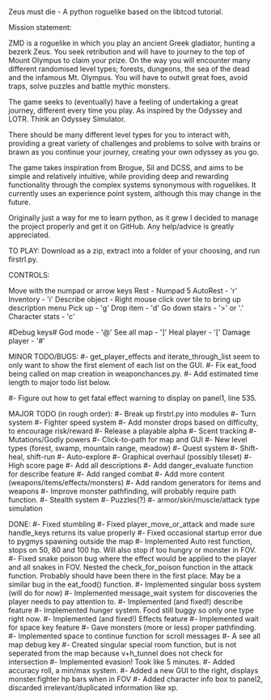Zeus must die - A python roguelike based on the libtcod tutorial.

Mission statement:

ZMD is a roguelike in which you play an ancient Greek gladiator, hunting a bezerk Zeus.
You seek retribution and will have to journey to the top of Mount Olympus to claim your
prize. On the way you will encounter many different randomised level types; forests,
dungeons, the sea of the dead and the infamous Mt. Olympus. You will have to outwit
great foes, avoid traps, solve puzzles and battle mythic monsters.

The game seeks to (eventually) have a feeling of undertaking a great journey, different
every time you play. As inspired by the Odyssey and LOTR. Think an Odyssey Simulator.

There should be many different level types for you to interact with, providing a great
variety of challenges and problems to solve with brains or brawn as you continue your
journey, creating your own odyssey as you go.

The game takes inspiration from Brogue, Sil and DCSS, and aims to be simple and relatively
intuitive, while providing deep and rewarding functionality through the complex systems
synonymous with roguelikes. It currently uses an experience point system, although this
may change in the future.

Originally just a way for me to learn python, as it grew I decided to manage the project
properly and get it on GitHub. Any help/advice is greatly appreciated.

TO PLAY:
Download as a zip, extract into a folder of your choosing, and run firstrl.py.

CONTROLS:

Move with the numpad or arrow keys
Rest - Numpad 5
AutoRest - 'r'
Inventory - 'i'
Describe object - Right mouse click over tile to bring up description menu
Pick up - 'g'
Drop item - 'd'
Go down stairs - '>' or '.'
Character stats - 'c'

#Debug keys#
God mode - '@'
See all map - ']'
Heal player - '['
Damage player - '#'

MINOR TODO/BUGS:
#- get_player_effects and iterate_through_list seem to only
	want to show the first element of each list on the GUI.
#- Fix eat_food being called on map creation in weaponchances.py.
#- Add estimated time length to major todo list below.

#- Figure out how to get fatal effect warning to display on panel1, line 535.



MAJOR TODO (in rough order):
#- Break up firstrl.py into modules
#- Turn system
#- Fighter speed system
#- Add monster drops based on difficulty, to encourage risk/reward
#- Release a playable alpha
#- Scent tracking
#- Mutations/Godly powers
#- Click-to-path for map and GUI
#- New level types (forest, swamp, mountain range, meadow)
#- Quest system
#- Shift-heal, shift-run
#- Auto-explore
#- Graphical overhaul (possibly tileset)
#- High score page
#- Add all descriptions
#- Add danger_evaluate function for describe feature
#- Add ranged combat
#- Add more content (weapons/items/effects/monsters)
#- Add random generators for items and weapons
#- Improve monster pathfinding, will probably require path function.
#- Stealth system
#- Puzzles(?)
#- armor/skin/muscle/attack type simulation


DONE:
#- Fixed stumbling
#- Fixed player_move_or_attack and made sure handle_keys returns its value properly
#- Fixed occasional startup error due to pygmys spawning outside the map
#- Implemented Auto rest function, stops on 50, 80 and 100 hp. Will also stop if too hungry or monster in FOV.
#- Fixed snake poison bug where the effect would be applied to the player and all snakes in FOV.
	Nested the check_for_poison function in the attack function. Probably should have been
	there in the first place. May be a similar bug in the eat_food() function.
#- Implemented singular boss system (will do for now)
#- Implemented message_wait system for discoveries the player needs to pay attention to.
#- Implemented (and fixed!) describe feature
#- Implemented hunger system. Food still buggy so only one type right now.
#- Implemented (and fixed!) Effects feature
#- Implemented wait for space key feature
#- Gave monsters (more or less) proper pathfinding.
#- Implemented space to continue function for scroll messages
#- A see all map debug key
#- Created singular special room function, but is not seperated from the map because v+h_tunnel does not check for intersection
#- Implemented evasion! Took like 5 minutes.
#- Added accuracy roll, a min/max system.
#- Added a new GUI to the right, displays monster.fighter hp bars when in FOV
#- Added character info box to panel2, discarded irrelevant/duplicated information like xp.




